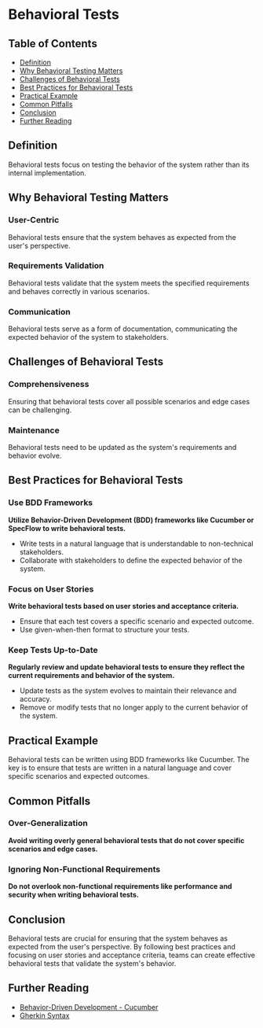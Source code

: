 # Behavioral Tests

## Table of Contents

- [Definition](#definition)
- [Why Behavioral Testing Matters](#why-behavioral-testing-matters)
- [Challenges of Behavioral Tests](#challenges-of-behavioral-tests)
- [Best Practices for Behavioral Tests](#best-practices-for-behavioral-tests)
- [Practical Example](#practical-example)
- [Common Pitfalls](#common-pitfalls)
- [Conclusion](#conclusion)
- [Further Reading](#further-reading)

## Definition
Behavioral tests focus on testing the behavior of the system rather than its internal implementation.

## Why Behavioral Testing Matters

### User-Centric
Behavioral tests ensure that the system behaves as expected from the user's perspective.

### Requirements Validation
Behavioral tests validate that the system meets the specified requirements and behaves correctly in various scenarios.

### Communication
Behavioral tests serve as a form of documentation, communicating the expected behavior of the system to stakeholders.

## Challenges of Behavioral Tests

### Comprehensiveness
Ensuring that behavioral tests cover all possible scenarios and edge cases can be challenging.

### Maintenance
Behavioral tests need to be updated as the system's requirements and behavior evolve.

## Best Practices for Behavioral Tests

### Use BDD Frameworks
**Utilize Behavior-Driven Development (BDD) frameworks like Cucumber or SpecFlow to write behavioral tests.**

- Write tests in a natural language that is understandable to non-technical stakeholders.
- Collaborate with stakeholders to define the expected behavior of the system.

### Focus on User Stories
**Write behavioral tests based on user stories and acceptance criteria.**

- Ensure that each test covers a specific scenario and expected outcome.
- Use given-when-then format to structure your tests.

### Keep Tests Up-to-Date
**Regularly review and update behavioral tests to ensure they reflect the current requirements and behavior of the system.**

- Update tests as the system evolves to maintain their relevance and accuracy.
- Remove or modify tests that no longer apply to the current behavior of the system.

## Practical Example
Behavioral tests can be written using BDD frameworks like Cucumber. The key is to ensure that tests are written in a natural language and cover specific scenarios and expected outcomes.

## Common Pitfalls

### Over-Generalization
**Avoid writing overly general behavioral tests that do not cover specific scenarios and edge cases.**

### Ignoring Non-Functional Requirements
**Do not overlook non-functional requirements like performance and security when writing behavioral tests.**

## Conclusion
Behavioral tests are crucial for ensuring that the system behaves as expected from the user's perspective. By following best practices and focusing on user stories and acceptance criteria, teams can create effective behavioral tests that validate the system's behavior.

## Further Reading
- [Behavior-Driven Development - Cucumber](https://cucumber.io/docs/bdd/)
- [Gherkin Syntax](https://cucumber.io/docs/gherkin/)
